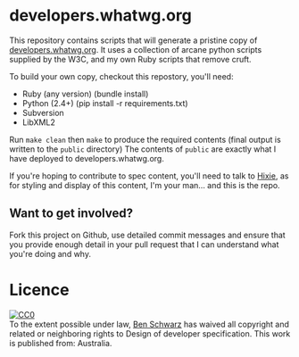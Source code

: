 # developers.whatwg.org

This repository contains scripts that will generate a pristine copy of [developers.whatwg.org](developers.whatwg.org). It uses a collection of arcane python scripts supplied by the W3C, and my own Ruby scripts that remove cruft.

To build your own copy, checkout this repostory, you'll need:

* Ruby (any version) (bundle install)
* Python (2.4+) (pip install -r requirements.txt)
* Subversion
* LibXML2

Run `make clean` then `make` to produce the required contents (final output is written to the `public` directory)
The contents of `public` are exactly what I have deployed to developers.whatwg.org.

If you're hoping to contribute to spec content, you'll need to talk to [Hixie](http://twitter.com/Hixie), as for styling and display of this content, I'm your man… and this is the repo.

## Want to get involved?

Fork this project on Github, use detailed commit messages and ensure that you provide enough detail in your pull request that I can understand what you're doing and why.


# Licence
<p xmlns:dct="http://purl.org/dc/terms/" xmlns:vcard="http://www.w3.org/2001/vcard-rdf/3.0#">
  <a rel="license"
     href="http://creativecommons.org/publicdomain/zero/1.0/">
    <img src="http://i.creativecommons.org/p/zero/1.0/88x31.png" style="border-style: none;" alt="CC0" />
  </a>
  <br />
  To the extent possible under law,
  <a rel="dct:publisher"
     href="http://www.germanforblack.com">
    <span property="dct:title">Ben Schwarz</span></a>
  has waived all copyright and related or neighboring rights to
  <span property="dct:title">Design of developer specification</span>.
This work is published from:
<span property="vcard:Country" datatype="dct:ISO3166"
      content="AU" about="http://www.germanforblack.com">
  Australia</span>.
</p>